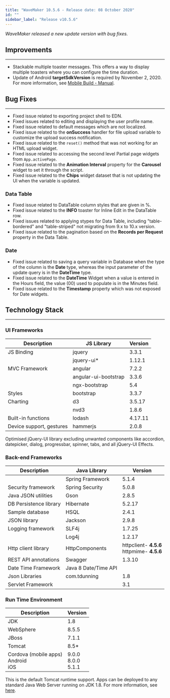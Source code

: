 ```yaml
---
title: "WaveMaker 10.5.6 - Release date: 08 October 2020"
id: ""
sidebar_label: "Release v10.5.6"
---
```

*WaveMaker released a new update version with bug fixes.*

## Improvements

---

- Stackable multiple toaster messages. This offers a way to display multiple toasters where you can configure the time duration.
- Update of Android **targetSdkVersion** is required by November 2, 2020. For more information, see [Mobile Build - Manual](learn/hybrid-mobile/mobile-build-manual).

## Bug Fixes

---

- Fixed issue related to exporting project shell to EDN.
- Fixed issues related to editing and displaying the user profile name.
- Fixed issue related to default messages which are not localized.
- Fixed issue related to the **onSuccess** handler for file upload variable to customize the upload success notification.
- Fixed issue related to the `reset()` method that was not working for an HTML upload widget.
- Fixed issue related to accessing the second level Partial page widgets from `App.activePage`.
- Fixed issue related to the **Animation Interval** property for the **Carousel** widget to set it through the script.
- Fixed issue related to the **Chips** widget dataset that is not updating the UI when the variable is updated.

### Data Table

- Fixed issue related to DataTable column styles that are given in %.
- Fixed issue related to the **INFO** toaster for Inline Edit in the DataTable row.
- Fixed issues related to applying stypes for Data Table, including "table-bordered" and "table-striped" not migrating from 9.x to 10.x version.
- Fixed issue related to the pagination based on the **Records per Request** property in the Data Table.

### Date

- Fixed issue related to saving a query variable in Database when the type of the column is the **Date** type, whereas the input parameter of the update query is in the **DateTime** type.
- Fixed issue related to the **DateTime** Widget when a value is entered in the Hours field, the value (00) used to populate is in the Minutes field.
- Fixed issue related to the **Timestamp** property which was not exposed for Date widgets.

## Technology Stack

---

### UI Frameworks

| Description | JS Library | Version |
| --- | --- | --- |
| JS Binding | jquery | 3.3.1 |
|  | jquery-ui* | 1.12.1 |
| MVC Framework | angular | 7.2.2 |
|  | angular-ui-bootstrap | 3.3.6 |
|  | ngx-bootstrap | 5.4|
| Styles | bootstrap | 3.3.7 |
| Charting | d3 | 3.5.17 |
|  | nvd3 | 1.8.6 |
| Built-in functions | lodash | 4.17.11 |
| Device support, gestures | hammerjs | 2.0.8 |

Optimised jQuery-UI library excluding unwanted components like accordion, datepicker, dialog, progressbar, spinner, tabs, and all jQuery-UI Effects.

### Back-end Frameworks

| Description | Java Library | Version |
| --- | --- | --- |
|  | Spring Framework |5.1.4 |
| Security framework | Spring Security | 5.0.8 |
| Java JSON utilities | Gson |2.8.5 |
| DB Persistence library | Hibernate |5.2.17 |
| Sample database | HSQL |2.4.1 |
| JSON library | Jackson |2.9.8 |
| Logging framework | SLF4j |1.7.25 |
|  | Log4j | 1.2.17 |
| Http client library | HttpComponents |httpclient- **4.5.6** <br> httpmime- **4.5.6** |
| REST API annotations | Swagger | 1.3.10 |
| Date Time Framework | Java 8 Date/Time API |  |
| Json Libraries | com.tdunning |  1.8 |
| Servlet Framework |  | 3.1 |

### Run Time Environment

| Description | Version |
| --- | --- |
| JDK | 1.8 |
| WebSphere | 8.5.5 |
| JBoss | 7.1.1 |
| Tomcat | 8.5* |
| Cordova (mobile apps) <br> Android <br> iOS | 9.0.0 <br> 8.0.0  <br> 5.1.1 |


This is the default Tomcat runtime support. Apps can be deployed to any standard Java Web Server running on JDK 1.8. For more information, see [here](/learn/app-development/deployment/deployment-web-server).
